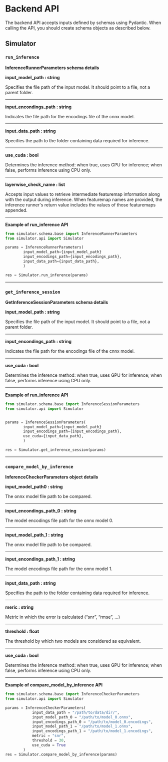 # **Backend API**

The backend API accepts inputs defined by schemas using Pydantic. When calling the API, you should create schema objects as described below.
## **Simulator**

### `run_inference`

**InferenceRunnerParameters schema details**

**input_model_path : string**

Specifies the file path of the input model. It should point to a file, not a parent folder.

---

**input_encondings_path : string**

Indicates the file path for the encodings file of the cnnx model.

---

**input_data_path : string**

Specifies the path to the folder containing data required for inference.

---

**use_cuda : bool**

Determines the inference method: when true, uses GPU for inference; when false, performs inference using CPU only.

---

**layerwise_check_name : list**

Accepts input values to retrieve intermediate featuremap information along with the output during inference. When featuremap names are provided, the inference runner's return value includes the values of those featuremaps appended.

---

**Example of run_inference API**

```python
from simulator.schema.base import InferenceRunnerParameters
from simulator.api import Simulator

params = InferenceRunnerParameters(
        input_model_path={input_model_path}
        input_encodings_path={input_encodings_path},
        input_data_path={input_data_path},
        )

res = Simulator.run_inference(params)
```

---

### `get_inference_session`


**GetInferenceSessionParameters schema details**

**input_model_path : string**

Specifies the file path of the input model. It should point to a file, not a parent folder.

---

**input_encondings_path : string**

Indicates the file path for the encodings file of the cnnx model.

---

**use_cuda : bool**

Determines the inference method: when true, uses GPU for inference; when false, performs inference using CPU only.

---
**Example of run_inference API**
```python
from simulator.schema.base import InferenceSessionParameters
from simulator.api import Simulator


params = InferenceSessionParameters(
        input_model_path={input_model_path}
        input_encodings_path={input_encodings_path},
        use_cuda={input_data_path},
        )

res = Simulator.get_inference_session(params)

```


---

### `compare_model_by_inference`

**InferenceCheckerParameters object details**

**input_model_path0 : string**

The onnx model file path to be compared.

---

**input_encondings_path_0 : string**

The model encodings file path for the onnx model 0.

---

**input_model_path_1 : string**

The onnx model file path to be compared.

---

**input_encondings_path_1 : string**

The model encodings file path for the onnx model 1.

---

**input_data_path : string**

Specifies the path to the folder containing data required for inference.

---

**meric : string**

Metric in which the error is calculated (“snr”, “rmse”, …)

---

**threshold : float**

The threshold by  which two models are considered as equivalent.

---

**use_cuda : bool**

Determines the inference method: when true, uses GPU for inference; when false, performs inference using CPU only.

---

**Example of compare_model_by_inference API**

```python
from simulator.schema.base import InferenceCheckerParameters
from simulator.api import Simulator

params = InferenceCheckerParameters(
            input_data_path = "/path/to/data/dir/",
            input_model_path_0 = "/path/to/model_0.onnx",
            input_encodings_path_0 = "/path/to/model_0.encodings",
            input_model_path_1 = "/path/to/model_1.onnx",
            input_encodings_path_1 = "/path/to/model_1.encodings",
            metric = "snr",
            threshold = 30,
            use_cuda = True
        )
res = Simulator.compare_model_by_inference(params)
```
